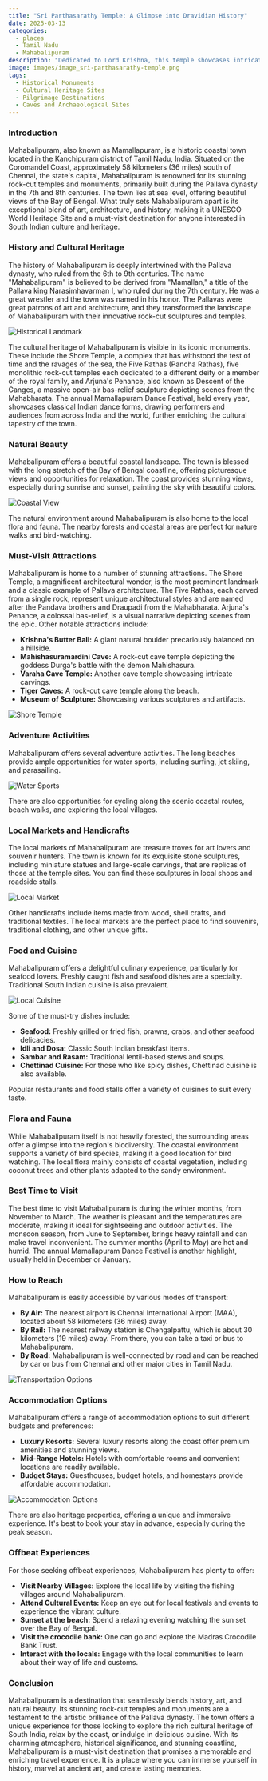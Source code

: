 ```yaml
---
title: "Sri Parthasarathy Temple: A Glimpse into Dravidian History"
date: 2025-03-13
categories:
  - places
  - Tamil Nadu
  - Mahabalipuram
description: "Dedicated to Lord Krishna, this temple showcases intricate carvings and is a fine example of Dravidian architecture."
image: images/image_sri-parthasarathy-temple.png
tags: 
  - Historical Monuments
  - Cultural Heritage Sites
  - Pilgrimage Destinations
  - Caves and Archaeological Sites
---
```



### **Introduction**

Mahabalipuram, also known as Mamallapuram, is a historic coastal town located in the Kanchipuram district of Tamil Nadu, India. Situated on the Coromandel Coast, approximately 58 kilometers (36 miles) south of Chennai, the state's capital, Mahabalipuram is renowned for its stunning rock-cut temples and monuments, primarily built during the Pallava dynasty in the 7th and 8th centuries. The town lies at sea level, offering beautiful views of the Bay of Bengal. What truly sets Mahabalipuram apart is its exceptional blend of art, architecture, and history, making it a UNESCO World Heritage Site and a must-visit destination for anyone interested in South Indian culture and heritage.

### **History and Cultural Heritage**

The history of Mahabalipuram is deeply intertwined with the Pallava dynasty, who ruled from the 6th to 9th centuries. The name "Mahabalipuram" is believed to be derived from "Mamallan," a title of the Pallava king Narasimhavarman I, who ruled during the 7th century. He was a great wrestler and the town was named in his honor. The Pallavas were great patrons of art and architecture, and they transformed the landscape of Mahabalipuram with their innovative rock-cut sculptures and temples.

<img src="placeholder_image_historical_landmark.jpg" alt="Historical Landmark">

The cultural heritage of Mahabalipuram is visible in its iconic monuments. These include the Shore Temple, a complex that has withstood the test of time and the ravages of the sea, the Five Rathas (Pancha Rathas), five monolithic rock-cut temples each dedicated to a different deity or a member of the royal family, and Arjuna's Penance, also known as Descent of the Ganges, a massive open-air bas-relief sculpture depicting scenes from the Mahabharata. The annual Mamallapuram Dance Festival, held every year, showcases classical Indian dance forms, drawing performers and audiences from across India and the world, further enriching the cultural tapestry of the town.

### **Natural Beauty**

Mahabalipuram offers a beautiful coastal landscape. The town is blessed with the long stretch of the Bay of Bengal coastline, offering picturesque views and opportunities for relaxation. The coast provides stunning views, especially during sunrise and sunset, painting the sky with beautiful colors.

<img src="placeholder_image_coastal_view.jpg" alt="Coastal View">

The natural environment around Mahabalipuram is also home to the local flora and fauna. The nearby forests and coastal areas are perfect for nature walks and bird-watching.

### **Must-Visit Attractions**

Mahabalipuram is home to a number of stunning attractions. The Shore Temple, a magnificent architectural wonder, is the most prominent landmark and a classic example of Pallava architecture. The Five Rathas, each carved from a single rock, represent unique architectural styles and are named after the Pandava brothers and Draupadi from the Mahabharata. Arjuna's Penance, a colossal bas-relief, is a visual narrative depicting scenes from the epic. Other notable attractions include:

*   **Krishna's Butter Ball:** A giant natural boulder precariously balanced on a hillside.
*   **Mahishasuramardini Cave:** A rock-cut cave temple depicting the goddess Durga's battle with the demon Mahishasura.
*   **Varaha Cave Temple:** Another cave temple showcasing intricate carvings.
*   **Tiger Caves:** A rock-cut cave temple along the beach.
*   **Museum of Sculpture:** Showcasing various sculptures and artifacts.

<img src="placeholder_image_shore_temple.jpg" alt="Shore Temple">

### **Adventure Activities**

Mahabalipuram offers several adventure activities. The long beaches provide ample opportunities for water sports, including surfing, jet skiing, and parasailing.

<img src="placeholder_image_watersports.jpg" alt="Water Sports">

There are also opportunities for cycling along the scenic coastal routes, beach walks, and exploring the local villages.

### **Local Markets and Handicrafts**

The local markets of Mahabalipuram are treasure troves for art lovers and souvenir hunters. The town is known for its exquisite stone sculptures, including miniature statues and large-scale carvings, that are replicas of those at the temple sites. You can find these sculptures in local shops and roadside stalls.

<img src="placeholder_image_local_market.jpg" alt="Local Market">

Other handicrafts include items made from wood, shell crafts, and traditional textiles. The local markets are the perfect place to find souvenirs, traditional clothing, and other unique gifts.

### **Food and Cuisine**

Mahabalipuram offers a delightful culinary experience, particularly for seafood lovers. Freshly caught fish and seafood dishes are a specialty. Traditional South Indian cuisine is also prevalent.

<img src="placeholder_image_local_cuisine.jpg" alt="Local Cuisine">

Some of the must-try dishes include:

*   **Seafood:** Freshly grilled or fried fish, prawns, crabs, and other seafood delicacies.
*   **Idli and Dosa:** Classic South Indian breakfast items.
*   **Sambar and Rasam:** Traditional lentil-based stews and soups.
*   **Chettinad Cuisine:** For those who like spicy dishes, Chettinad cuisine is also available.

Popular restaurants and food stalls offer a variety of cuisines to suit every taste.

### **Flora and Fauna**

While Mahabalipuram itself is not heavily forested, the surrounding areas offer a glimpse into the region's biodiversity. The coastal environment supports a variety of bird species, making it a good location for bird watching. The local flora mainly consists of coastal vegetation, including coconut trees and other plants adapted to the sandy environment.

### **Best Time to Visit**

The best time to visit Mahabalipuram is during the winter months, from November to March. The weather is pleasant and the temperatures are moderate, making it ideal for sightseeing and outdoor activities. The monsoon season, from June to September, brings heavy rainfall and can make travel inconvenient. The summer months (April to May) are hot and humid. The annual Mamallapuram Dance Festival is another highlight, usually held in December or January.

### **How to Reach**

Mahabalipuram is easily accessible by various modes of transport:

*   **By Air:** The nearest airport is Chennai International Airport (MAA), located about 58 kilometers (36 miles) away.
*   **By Rail:** The nearest railway station is Chengalpattu, which is about 30 kilometers (19 miles) away. From there, you can take a taxi or bus to Mahabalipuram.
*   **By Road:** Mahabalipuram is well-connected by road and can be reached by car or bus from Chennai and other major cities in Tamil Nadu.

<img src="placeholder_image_transportation.jpg" alt="Transportation Options">

### **Accommodation Options**

Mahabalipuram offers a range of accommodation options to suit different budgets and preferences:

*   **Luxury Resorts:** Several luxury resorts along the coast offer premium amenities and stunning views.
*   **Mid-Range Hotels:** Hotels with comfortable rooms and convenient locations are readily available.
*   **Budget Stays:** Guesthouses, budget hotels, and homestays provide affordable accommodation.

<img src="placeholder_image_accommodation.jpg" alt="Accommodation Options">

There are also heritage properties, offering a unique and immersive experience. It's best to book your stay in advance, especially during the peak season.

### **Offbeat Experiences**

For those seeking offbeat experiences, Mahabalipuram has plenty to offer:

*   **Visit Nearby Villages:** Explore the local life by visiting the fishing villages around Mahabalipuram.
*   **Attend Cultural Events:** Keep an eye out for local festivals and events to experience the vibrant culture.
*   **Sunset at the beach:** Spend a relaxing evening watching the sun set over the Bay of Bengal.
*   **Visit the crocodile bank:** One can go and explore the Madras Crocodile Bank Trust.
*   **Interact with the locals:** Engage with the local communities to learn about their way of life and customs.

### **Conclusion**

Mahabalipuram is a destination that seamlessly blends history, art, and natural beauty. Its stunning rock-cut temples and monuments are a testament to the artistic brilliance of the Pallava dynasty. The town offers a unique experience for those looking to explore the rich cultural heritage of South India, relax by the coast, or indulge in delicious cuisine. With its charming atmosphere, historical significance, and stunning coastline, Mahabalipuram is a must-visit destination that promises a memorable and enriching travel experience. It is a place where you can immerse yourself in history, marvel at ancient art, and create lasting memories.


